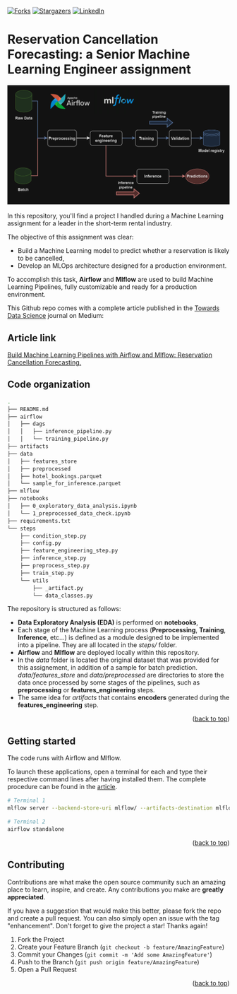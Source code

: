 <a name="readme-top"></a>

[![Forks][forks-shield]][forks-url]
[![Stargazers][stars-shield]][stars-url]
[![LinkedIn][linkedin-shield]][linkedin-url]

# Reservation Cancellation Forecasting: a Senior Machine Learning Engineer assignment

![Pipelines](images/ml_pipelines.png)

In this repository, you'll find a project I handled during a Machine Learning assignment for a leader in the short-term rental industry.

The objective of this assignment was clear:

* Build a Machine Learning model to predict whether a reservation is likely to be cancelled,
* Develop an MLOps architecture designed for a production environment.

To accomplish this task, **Airflow** and **Mlflow** are used to build Machine Learning Pipelines, fully customizable and ready for a production environment.

This Github repo comes with a complete article published in the [Towards Data Science](https://towardsdatascience.com/) journal on Medium:

## Article link

[Build Machine Learning Pipelines with Airflow and Mlflow: Reservation Cancellation Forecasting.](https://medium.com/towards-data-science/build-machine-learning-pipelines-with-airflow-and-mlflow-reservation-cancellation-forecasting-da675d409842)

## Code organization

```sh
.
├── README.md
├── airflow
│   ├── dags
│   │   ├── inference_pipeline.py
│   │   └── training_pipeline.py
├── artifacts
├── data
│   ├── features_store
│   ├── preprocessed
│   ├── hotel_bookings.parquet
│   └── sample_for_inference.parquet
├── mlflow
├── notebooks
│   ├── 0_exploratory_data_analysis.ipynb
│   └── 1_preprocessed_data_check.ipynb
├── requirements.txt
└── steps
    ├── condition_step.py
    ├── config.py
    ├── feature_engineering_step.py
    ├── inference_step.py
    ├── preprocess_step.py
    ├── train_step.py
    └── utils
        ├── _artifact.py
        └── data_classes.py
```

The repository is structured as follows:

* **Data Exploratory Analysis (EDA)** is performed on **notebooks**,
* Each stage of the Machine Learning process (**Preprocessing**, **Training**, **Inference**, etc...) is defined as a module designed to be implemented into a pipeline. They are all located in the *steps/* folder.
* **Airflow** and **Mlflow** are deployed locally within this repository.
* In the *data* folder is located the original dataset that was provided for this assignement, in addition of a sample for batch prediction. *data/features_store* and *data/preprocessed* are directories to store the data once processed by some stages of the pipelines, such as **preprocessing** or **features_engineering** steps.
* The same idea for *artifacts* that contains **encoders** generated during the **features_engineering** step.

<p align="right">(<a href="#readme-top">back to top</a>)</p>

## Getting started

The code runs with Airflow and Mlflow.

To launch these applications, open a terminal for each and type their respective command lines after having installed them. The complete procedure can be found in the [article](https://medium.com/towards-data-science/build-machine-learning-pipelines-with-airflow-and-mlflow-reservation-cancellation-forecasting-da675d409842).

```sh
# Terminal 1
mlflow server --backend-store-uri mlflow/ --artifacts-destination mlflow/ --port 8000
```

```sh
# Terminal 2
airflow standalone
```

<p align="right">(<a href="#readme-top">back to top</a>)</p>

## Contributing

Contributions are what make the open source community such an amazing place to learn, inspire, and create. Any contributions you make are **greatly appreciated**.

If you have a suggestion that would make this better, please fork the repo and create a pull request. You can also simply open an issue with the tag "enhancement".
Don't forget to give the project a star! Thanks again!

1. Fork the Project
2. Create your Feature Branch (`git checkout -b feature/AmazingFeature`)
3. Commit your Changes (`git commit -m 'Add some AmazingFeature'`)
4. Push to the Branch (`git push origin feature/AmazingFeature`)
5. Open a Pull Request

<p align="right">(<a href="#readme-top">back to top</a>)</p>

<!-- MARKDOWN LINKS & IMAGES -->
[linkedin-url]: https://www.linkedin.com/in/jeremy-arancio/
[linkedin-shield]: https://img.shields.io/badge/-LinkedIn-black.svg?style=for-the-badge&logo=linkedin&colorB=555
[stars-shield]: https://img.shields.io/github/stars/jeremyarancio/reservation_cancellation_prediction.svg?style=for-the-badge
[stars-url]: https://github.com/jeremyarancio/reservation_cancellation_prediction/stargazers
[forks-shield]: https://img.shields.io/github/forks/jeremyarancio/reservation_cancellation_prediction.svg?style=for-the-badge
[forks-url]: https://github.com/jeremyarancio/reservation_cancellation_prediction/network/members
